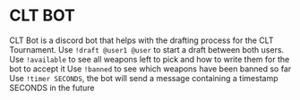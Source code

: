 # CLT BOT

CLT Bot is a discord bot that helps with the drafting process for the CLT Tournament.
Use `!draft @user1 @user` to start a draft between both users.
Use `!available` to see all weapons left to pick and how to write them for the bot to accept it
Use `!banned` to see which weapons have been banned so far
Use `!timer SECONDS`, the bot will send a message containing a timestamp SECONDS in the future
